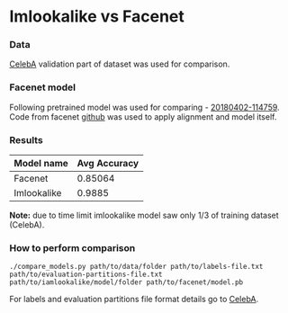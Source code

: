 # Imlookalike vs Facenet 

### Data
[CelebA](http://mmlab.ie.cuhk.edu.hk/projects/CelebA.html) validation part of dataset was used for comparison.

### Facenet model
Following pretrained model was used for comparing - [20180402-114759](https://drive.google.com/file/d/1EXPBSXwTaqrSC0OhUdXNmKSh9qJUQ55-/view).
Code from facenet [github](https://github.com/davidsandberg/facenet) was used to apply alignment and model itself.

### Results

| Model name      | Avg Accuracy |
|-----------------|--------------|
| Facenet         | 0.85064      |
| Imlookalike     | 0.9885       |

**Note:** due to time limit imlookalike model saw only 1/3 of training dataset (CelebA).

### How to perform comparison

```
./compare_models.py path/to/data/folder path/to/labels-file.txt path/to/evaluation-partitions-file.txt path/to/iamlookalike/model/folder path/to/facenet/model.pb
```  
For labels and evaluation partitions file format details go to [CelebA](http://mmlab.ie.cuhk.edu.hk/projects/CelebA.html).

